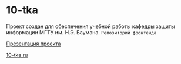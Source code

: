 # 10-tka

Проект создан для обеспечения учебной работы кафедры защиты информации МГТУ им. Н.Э. Баумана.
```Репозиторий фронтенда```

[Презентация проекта ](https://docs.google.com/presentation/d/1rxtgtkKBv3XRGLgX2c2PGTl2nf20ycmwv7TbpDMayoY/edit?usp=sharing)

[10-tka.ru](http://10-tka.ru)